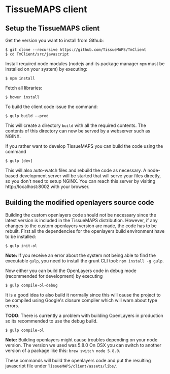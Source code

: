 TissueMAPS client
=================


## Setup the TissueMAPS client

Get the version you want to install from Github:

    $ git clone --recursive https://github.com/TissueMAPS/TmClient
    $ cd TmClient/src/javascript

Install required node modules (nodejs and its package manager `npm` must be installed on your system) by executing:

    $ npm install

Fetch all libraries:

    $ bower install

To build the client code issue the command:

    $ gulp build --prod

This will create a directory `build` with all the required contents. The
contents of this directory can now be served by a webserver such as NGINX.

If you rather want to develop TissueMAPS you can build the code using the
command

    $ gulp [dev]

This will also auto-watch files and rebuild the code as necessary.
A node-based development server will be started that will serve your files directly, so you don't need to setup NGINX.
You can reach this server by visiting http://localhost:8002 with your
browser.


## Building the modified openlayers source code

Building the custom openlayers code should not be necessary since the latest
version is included in the TissueMAPS distribution.
However, if any changes to the custom openlayers version are made, the code has to be rebuilt.
First all the dependencies for the openlayers build environment have to be
installed:

    $ gulp init-ol

**Note:** If you receive an error about the system not being able to find the
executable `gulp`, you need to install the grunt CLI tool: `npm install -g
gulp`.

Now either you can build the OpenLayers code in debug mode (recommended for
development) by executing

    $ gulp compile-ol-debug

It is a good idea to also build it normally since this will cause the project
to be compiled using Google's closure compiler which will warn about type errors.

**TODO**: There is currently a problem with building OpenLayers in production
so its recommended to use the debug build.

    $ gulp compile-ol

**Note:** Building openlayers might cause troubles depending on your node
version.
The version we used was 5.8.0 On OSX you can switch to another
version of a package like this: `brew switch node 5.8.0`.

These commands will build the openlayers code and put the resulting javascript
file under `TissueMAPS/client/assets/libs/`.
